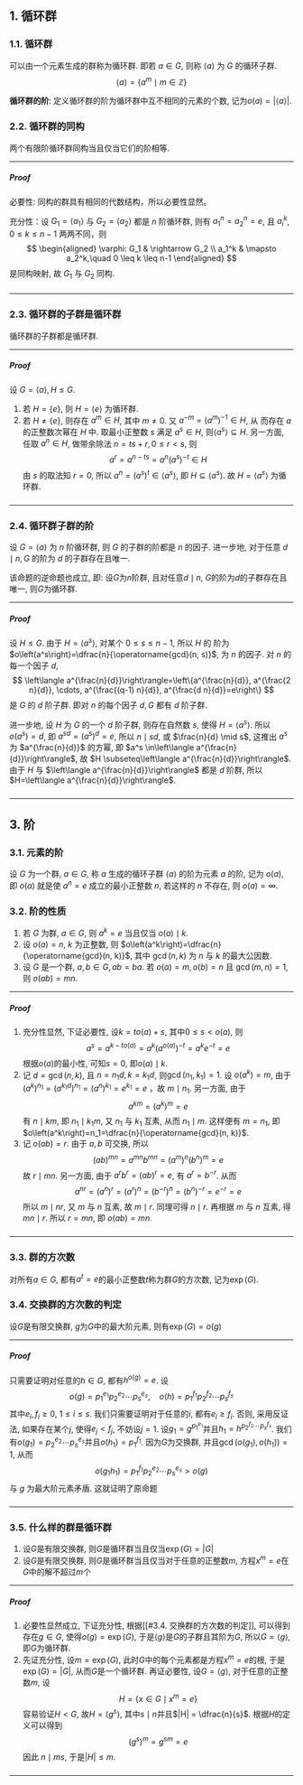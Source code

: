 ## 1. 循环群
### 1.1. 循环群
可以由一个元素生成的群称为循环群. 即若 $a\in G$, 则称 $\langle a\rangle$ 为 $G$ 的循环子群.
$$
\langle a\rangle=\left\{a^m \mid m \in \mathbb{Z}\right\} 
$$

**循环群的阶**: 定义循环群的阶为循环群中互不相同的元素的个数, 记为$o(a) = |\langle a\rangle|$. 

### 2.2. 循环群的同构
两个有限阶循环群同构当且仅当它们的阶相等.
___
##### Proof
必要性: 同构的群具有相同的代数结构，所以必要性显然。

充分性：设 $G_1=\left\langle a_1\right\rangle$ 与 $G_2=\left\langle a_2\right\rangle$ 都是 $n$ 阶循环群, 则有 $a_1^n=a_2^n=e$, 且 $a_i^k$, $0 \leq k \leq n-1$ 两两不同，则
$$
\begin{aligned}
\varphi: G_1 & \rightarrow G_2 \\
a_1^k & \mapsto a_2^k,\quad 0 \leq k \leq n-1
\end{aligned}
$$
是同构映射, 故 $G_1$ 与 $G_2$ 同构.
#####
___

### 2.3. 循环群的子群是循环群    
循环群的子群都是循环群. 
___
##### Proof
设 $G=\langle a\rangle, H \leq G$. 
1. 若 $H=\{e\}$, 则 $H=\langle e\rangle$ 为循环群. 
2. 若 $H \neq\{e\}$, 则存在 $a^m \in H$, 其中 $m \neq 0$. 又 $a^{-m}=\left(a^m\right)^{-1} \in H$, 从 而存在 $a$ 的正整数次幂在 $H$ 中. 取最小正整数 $s$ 满足 $a^s \in H$, 则$\left\langle a^s\right\rangle \subseteq H$. 另一方面, 任取 $a^n \in H$, 做带余除法 $n=t s+r, 0 \leq r<s$, 则 
   $$
   a^r=a^{n-t s}=a^n\left(a^s\right)^{-t} \in H
   $$ 
   由 $s$ 的取法知 $r=0$, 所以 $a^n=\left(a^s\right)^t \in\left\langle a^s\right\rangle$, 即 $H \subseteq\left\langle a^s\right\rangle$. 故 $H=\left\langle a^s\right\rangle$ 为循环群.
#####
___

### 2.4. 循环群子群的阶
设 $G=\langle a\rangle$ 为 $n$ 阶循环群, 则 $G$ 的子群的阶都是 $n$ 的因子. 进一步地, 对于任意 $d \mid n, G$ 的阶为 $d$ 的子群存在且唯一. 

该命题的逆命题也成立, 即: 设$G$为$n$阶群, 且对任意$d\mid n$, $G$的阶为$d$的子群存在且唯一, 则$G$为循环群.
___
##### Proof
设 $H \leq G$. 由于 $H=\left\langle a^s\right\rangle$, 对某个 $0 \leq s \leq n-1$, 所以 $H$ 的 阶为 $o\left(a^s\right)=\dfrac{n}{\operatorname{gcd}(n, s)}$, 为 $n$ 的因子.
对 $n$ 的每一个因子 $d$,
$$
\left\langle a^{\frac{n}{d}}\right\rangle=\left\{a^{\frac{n}{d}}, a^{\frac{2 n}{d}}, \cdots, a^{\frac{(q-1) n}{d}}, a^{\frac{d n}{d}}=e\right\}
$$
是 $G$ 的 $d$ 阶子群. 即对 $n$ 的每个因子 $d, G$ 都有 $d$ 阶子群.

进一步地, 设 $H$ 为 $G$ 的一个 $d$ 阶子群, 则存在自然数 $s$, 使得 $H=\left\langle a^s\right\rangle$. 所以 $o\left(a^s\right)=d$, 即 $a^{s d}=\left(a^s\right)^d=e$, 所以 $n \mid s d$, 或 $\frac{n}{d} \mid s$, 这推出 $a^s$ 为 $a^{\frac{n}{d}}$ 的方幂, 即 $a^s \in\left\langle a^{\frac{n}{d}}\right\rangle$, 故 $H \subseteq\left\langle a^{\frac{n}{d}}\right\rangle$. 由于 $H$ 与 $\left\langle a^{\frac{n}{d}}\right\rangle$ 都是 $d$ 阶群, 所以 $H=\left\langle a^{\frac{n}{d}}\right\rangle$.
#####
___

## 3. 阶
### 3.1. 元素的阶
设 $G$ 为一个群, $a \in G$, 称 $a$ 生成的循环子群 $\langle a\rangle$ 的阶为元素 $a$ 的阶, 记为 $o(a)$, 即 $o(a)$ 就是使 $a^n=e$ 成立的最小正整数 $n$, 若这样的 $n$ 不存在, 则 $o(a)=\infty$.

### 3.2. 阶的性质
1. 若 $G$ 为群, $a \in G$, 则 $a^k=e$ 当且仅当 $o(a) \mid k$.
2. 设 $o(a)=n$, $k$ 为正整数, 则 $o\left(a^k\right)=\dfrac{n}{\operatorname{gcd}(n, k)}$, 其中 $\operatorname{gcd}(n, k)$ 为 $n$ 与 $k$ 的最大公因数.
3. 设 $G$ 是一个群, $a, b \in G, a b=b a$. 若 $o(a)=m, o(b)=n$ 且 $\operatorname{gcd}(m, n)=1$, 则 $o(a b)=m n$. 

___
##### Proof
1. 充分性显然, 下证必要性, 设$k = to(a) + s$, 其中$0\le s< o(a)$, 则
   $$
   a^s =  a^{k-to(a)} = a^k (a^{o(a)})^{-t} = a^k e^{-t} = e
   $$
   根据$o(a)$的最小性, 可知$s=0$, 即$o(a)\mid k$.
2. 记 $d=\operatorname{gcd}(n, k)$, 且 $n=n_1 d, k=k_1 d$, 则$\operatorname{gcd}\left(n_1, k_1\right)=1$. 设 $o\left(a^k\right)=m$, 由于 $\left(a^k\right)^{n_1}=\left(a^{k_1 d}\right)^{n_1}=\left(a^n\right)^{k_1}=e^{k_1}=e$ ，故 $m \mid n_1$. 另一方面, 由于 
   $$
   a^{k m}=\left(a^k\right)^m=e
   $$ 
   有 $n \mid k m$, 即 $n_1 \mid k_1 m$, 又 $n_1$ 与 $k_1$ 互素, 从而 $n_1 \mid m$. 这样便有 $m=n_1$, 即 $o\left(a^k\right)=n_1=\dfrac{n}{\operatorname{gcd}(n, k)}$.
3. 记 $o(a b)=r$. 由于 $a, b$ 可交换, 所以
   $$
   (a b)^{m n}=a^{m n} b^{m n}=\left(a^m\right)^n\left(b^n\right)^m=e
   $$
   故 $r \mid m n$. 另一方面, 由于 $a^r b^r=(a b)^r=e$, 有 $a^r=b^{-r}$. 从而 
   $$
   a^{n r}=\left(a^n\right)^r=\left(a^r\right)^n=\left(b^{-r}\right)^n=\left(b^n\right)^{-r}=e^{-r}=e
   $$ 
   所以 $m \mid n r$, 又 $m$ 与 $n$ 互素, 故 $m \mid r$. 同理可得 $n \mid r$. 再根据 $m$ 与 $n$ 互素, 得 $m n \mid r$. 所以 $r=m n$, 即 $o(a b)=m n$.
#####
___

### 3.3. 群的方次数
对所有$a\in G$, 都有$a^t=e$的最小正整数$t$称为群$G$的方次数, 记为$\exp(G)$. 

### 3.4. 交换群的方次数的判定
设$G$是有限交换群, $g$为$G$中的最大阶元素, 则有$\exp(G) = o(g)$
___
##### Proof
只需要证明对任意的$h\in G$, 都有$h^{o(g)} =e$. 设
$$
o(g) = p_1^{e_1}p_2^{e_2}\cdots p_s^{e_s}, \quad o(h) = p_1^{f_1}p_2^{f_2}\cdots p_s^{f_s}
$$
其中$e_i, f_i\ge 0,\ 1\le i\le s$. 我们只需要证明对于任意的$i$, 都有$e_i\ge f_i$. 否则, 采用反证法, 如果存在某个$j$, 使得$e_j< f_j$, 不妨设$j=1$. 设$g_1 = g^{p_1^{e_1}}$并且$h_1 = h^{p_2^{f_2}\cdots p_s^{f_s}}$. 我们有$o(g_1) = p_2^{e_2}\cdots p_s^{e_s}$并且$o(h_1) = p_1^{f_1}$. 因为$G$为交换群, 并且$\operatorname{gcd}(o(g_1), o(h_1))=1$, 从而 
$$
o\left(g_1 h_1\right)=p_1^{f_1} p_2^{e_2} \cdots p_s^{e_s}>o(g)
$$
与 $g$ 为最大阶元素矛盾. 这就证明了原命题
#####
___

### 3.5. 什么样的群是循环群
1. 设$G$是有限交换群, 则$G$是循环群当且仅当$\exp(G) = |G|$
2. 设$G$是有限交换群, 则$G$是循环群当且仅当对于任意的正整数$m$, 方程$x^m=e$在$G$中的解不超过$m$个
___
##### Proof
1. 必要性显然成立, 下证充分性, 根据[[#3.4. 交换群的方次数的判定]], 可以得到存在$g\in G$, 使得$o(g) = \exp(G)$, 于是$\langle g\rangle$是$G$的子群且其阶为$G$, 所以$G=\langle g\rangle$, 即$G$为循环群.
2. 先证充分性, 设$m=\exp(G)$, 此时$G$中的每个元素都是方程$x^m=e$的根, 于是$\exp(G)=|G|$, 从而$G$是一个循环群. 再证必要性, 设$G= \langle g\rangle$, 对于任意的正整数$m$, 设
   $$
   H = \{x\in G\mid x^m=e\}
   $$
   容易验证$H<G$, 故$H = \langle g^s\rangle$, 其中$s\mid n$并且$|H| = \dfrac{n}{s}$. 根据$H$的定义可以得到
   $$
   (g^s)^m = g^{s m} = e 
   $$
   因此 $n\mid ms$, 于是$|H|\le m$. 
#####
___
